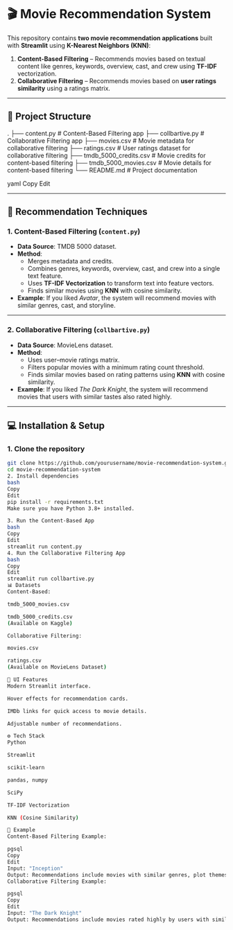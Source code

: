 # 🎬 Movie Recommendation System

This repository contains **two movie recommendation applications** built with **Streamlit** using **K-Nearest Neighbors (KNN)**:

1. **Content-Based Filtering** – Recommends movies based on textual content like genres, keywords, overview, cast, and crew using **TF-IDF** vectorization.  
2. **Collaborative Filtering** – Recommends movies based on **user ratings similarity** using a ratings matrix.

---

## 📂 Project Structure

.
├── content.py # Content-Based Filtering app
├── collbartive.py # Collaborative Filtering app
├── movies.csv # Movie metadata for collaborative filtering
├── ratings.csv # User ratings dataset for collaborative filtering
├── tmdb_5000_credits.csv # Movie credits for content-based filtering
├── tmdb_5000_movies.csv # Movie details for content-based filtering
└── README.md # Project documentation

yaml
Copy
Edit

---

## 🧠 Recommendation Techniques

### 1. Content-Based Filtering (`content.py`)
- **Data Source**: TMDB 5000 dataset.
- **Method**:
  - Merges metadata and credits.
  - Combines genres, keywords, overview, cast, and crew into a single text feature.
  - Uses **TF-IDF Vectorization** to transform text into feature vectors.
  - Finds similar movies using **KNN** with cosine similarity.
- **Example**: If you liked *Avatar*, the system will recommend movies with similar genres, cast, and storyline.

---

### 2. Collaborative Filtering (`collbartive.py`)
- **Data Source**: MovieLens dataset.
- **Method**:
  - Uses user–movie ratings matrix.
  - Filters popular movies with a minimum rating count threshold.
  - Finds similar movies based on rating patterns using **KNN** with cosine similarity.
- **Example**: If you liked *The Dark Knight*, the system will recommend movies that users with similar tastes also rated highly.

---

## 💻 Installation & Setup

### 1. Clone the repository
```bash
git clone https://github.com/yourusername/movie-recommendation-system.git
cd movie-recommendation-system
2. Install dependencies
bash
Copy
Edit
pip install -r requirements.txt
Make sure you have Python 3.8+ installed.

3. Run the Content-Based App
bash
Copy
Edit
streamlit run content.py
4. Run the Collaborative Filtering App
bash
Copy
Edit
streamlit run collbartive.py
📊 Datasets
Content-Based:

tmdb_5000_movies.csv

tmdb_5000_credits.csv
(Available on Kaggle)

Collaborative Filtering:

movies.csv

ratings.csv
(Available on MovieLens Dataset)

🎨 UI Features
Modern Streamlit interface.

Hover effects for recommendation cards.

IMDb links for quick access to movie details.

Adjustable number of recommendations.

⚙️ Tech Stack
Python

Streamlit

scikit-learn

pandas, numpy

SciPy

TF-IDF Vectorization

KNN (Cosine Similarity)

📌 Example
Content-Based Filtering Example:

pgsql
Copy
Edit
Input: "Inception"
Output: Recommendations include movies with similar genres, plot themes, and actors.
Collaborative Filtering Example:

pgsql
Copy
Edit
Input: "The Dark Knight"
Output: Recommendations include movies rated highly by users with similar tastes.
